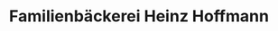 ---
title: "Familienbäckerei Heinz Hoffmann"
url: /chemnitz/familienbaeckerei-heinz-hoffmann/
shop: Bäckerei
---